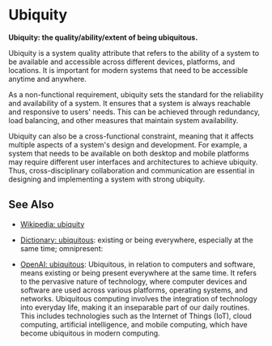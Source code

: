 # Ubiquity

**Ubiquity: the quality/ability/extent of being ubiquitous.**

<span data-chatgpt-prompt="explain ubiquity (system quality attribute, cross-functional constraint, non-functional requirement\)">

Ubiquity is a system quality attribute that refers to the ability of a system to be available and accessible across different devices, platforms, and locations. It is important for modern systems that need to be accessible anytime and anywhere.

As a non-functional requirement, ubiquity sets the standard for the reliability and availability of a system. It ensures that a system is always reachable and responsive to users' needs. This can be achieved through redundancy, load balancing, and other measures that maintain system availability.

Ubiquity can also be a cross-functional constraint, meaning that it affects multiple aspects of a system's design and development. For example, a system that needs to be available on both desktop and mobile platforms may require different user interfaces and architectures to achieve ubiquity. Thus, cross-disciplinary collaboration and communication are essential in designing and implementing a system with strong ubiquity.

</span>

## See Also

* [Wikipedia: ubiquity](https://wikipedia.org/wiki/ubiquity)

* [Dictionary: ubiquitous](https://www.dictionary.com/browse/ubiquitous): existing or being everywhere, especially at the same time; omnipresent: 

* [OpenAI: ubiquitous](https:://openai.com): <span data-chatgpt-prompt="define ubiquitous (computers and software)">Ubiquitous, in relation to computers and software, means existing or being present everywhere at the same time. It refers to the pervasive nature of technology, where computer devices and software are used across various platforms, operating systems, and networks. Ubiquitous computing involves the integration of technology into everyday life, making it an inseparable part of our daily routines. This includes technologies such as the Internet of Things (IoT), cloud computing, artificial intelligence, and mobile computing, which have become ubiquitous in modern computing.</span>


